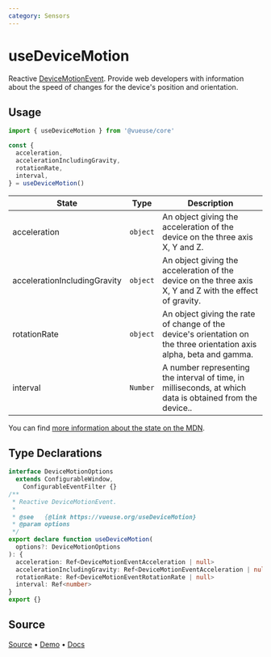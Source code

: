 ```yaml
---
category: Sensors
---
```


# useDeviceMotion

Reactive [DeviceMotionEvent](https://developer.mozilla.org/en-US/docs/Web/API/DeviceMotionEvent). Provide web developers with information about the speed of changes for the device's position and orientation.

## Usage

```js
import { useDeviceMotion } from '@vueuse/core'

const {
  acceleration,
  accelerationIncludingGravity,
  rotationRate,
  interval,
} = useDeviceMotion()
```

| State                        | Type     | Description                                                                                                          |
| ---------------------------- | -------- | -------------------------------------------------------------------------------------------------------------------- |
| acceleration                 | `object` | An object giving the acceleration of the device on the three axis X, Y and Z.                                        |
| accelerationIncludingGravity | `object` | An object giving the acceleration of the device on the three axis X, Y and Z with the effect of gravity.             |
| rotationRate                 | `object` | An object giving the rate of change of the device's orientation on the three orientation axis alpha, beta and gamma. |
| interval                     | `Number` | A number representing the interval of time, in milliseconds, at which data is obtained from the device..             |

You can find [more information about the state on the MDN](https://developer.mozilla.org/en-US/docs/Web/API/DeviceMotionEvent#Properties).


<!--FOOTER_STARTS-->
## Type Declarations

```typescript
interface DeviceMotionOptions
  extends ConfigurableWindow,
    ConfigurableEventFilter {}
/**
 * Reactive DeviceMotionEvent.
 *
 * @see   {@link https://vueuse.org/useDeviceMotion}
 * @param options
 */
export declare function useDeviceMotion(
  options?: DeviceMotionOptions
): {
  acceleration: Ref<DeviceMotionEventAcceleration | null>
  accelerationIncludingGravity: Ref<DeviceMotionEventAcceleration | null>
  rotationRate: Ref<DeviceMotionEventRotationRate | null>
  interval: Ref<number>
}
export {}
```

## Source

[Source](https://github.com/vueuse/vueuse/blob/main/packages/core/useDeviceMotion/index.ts) • [Demo](https://github.com/vueuse/vueuse/blob/main/packages/core/useDeviceMotion/demo.vue) • [Docs](https://github.com/vueuse/vueuse/blob/main/packages/core/useDeviceMotion/index.md)


<!--FOOTER_ENDS-->
